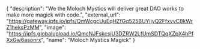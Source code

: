 {
  "description": "We the Moloch Mystics will deliver great DAO works to make more magick with code.", 
  "external_url": "https://gateway.ipfs.io/ipfs/QmWcgcUuEqHZfGq525BUYjjyQ2FfxvvC8kWrZ1heksPzMM", 
  "image": "https://ipfs.globalupload.io/QmcNJFskcsjU3DZRW2LfUmSDTQqXZpX4hPfXxGw6asonrx", 
  "name": "Moloch Mystics Magick"
}
